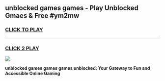 
## unblocked games games - Play Unblocked Gmaes & Free #ym2mw
<h3>
<a href="https://news.freeplayer.one?title=unblocked_games_games&ref=03M">CLICK TO PLAY</a></h3>
<hr>

<h3>
<a href="https://news.freeplayer.one?title=unblocked_games_games&ref=03M">CLICK 2 PLAY</a>
  
</h3>

<a href="https://news.freeplayer.one?title=unblocked_games_games&ref=03M"><img src="https://clearcache.store/games.png"></a>


**unblocked games games games unblocked: Your Gateway to Fun and Accessible Online Gaming**
